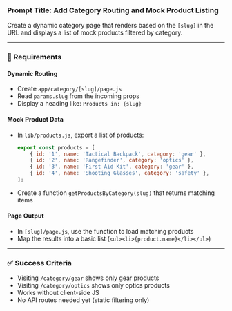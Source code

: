 ### Prompt Title: Add Category Routing and Mock Product Listing

Create a dynamic category page that renders based on the `[slug]` in the URL and displays a list of mock products filtered by category.

---

### 🧱 Requirements

#### Dynamic Routing

-   Create `app/category/[slug]/page.js`
-   Read `params.slug` from the incoming props
-   Display a heading like: `Products in: {slug}`

#### Mock Product Data

-   In `lib/products.js`, export a list of products:
    ```js
    export const products = [
        { id: '1', name: 'Tactical Backpack', category: 'gear' },
        { id: '2', name: 'Rangefinder', category: 'optics' },
        { id: '3', name: 'First Aid Kit', category: 'gear' },
        { id: '4', name: 'Shooting Glasses', category: 'safety' },
    ];
    ```
-   Create a function `getProductsByCategory(slug)` that returns matching items

#### Page Output

-   In `[slug]/page.js`, use the function to load matching products
-   Map the results into a basic list (`<ul><li>{product.name}</li></ul>`)

---

### ✅ Success Criteria

-   Visiting `/category/gear` shows only gear products
-   Visiting `/category/optics` shows only optics products
-   Works without client-side JS
-   No API routes needed yet (static filtering only)
